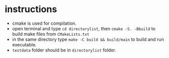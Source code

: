 # instructions
- cmake is used for compilation.
- open terminal and type `cd directorylist`, then  `cmake -S. -Bbuild` to build make files from `CMakeLists.txt`
- in the same directory type `make -C build && build/main` to build and run executable.
- `testdata` folder should be in `directorylist` folder.